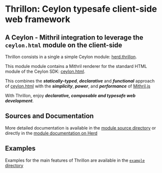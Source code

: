 # Thrillon: Ceylon typesafe client-side web framework

## A Ceylon - Mithril integration to leverage the `ceylon.html` module on the client-side

Thrillon consists in a single a simple Ceylon module:
[herd.thrillon](https://modules.ceylon-lang.org/repo/1/herd/thrillon/1.0.1/module-doc/api/index.html).

This module module contains a Mithril renderer for the standard HTML module of the Ceylon SDK:
[ceylon.html](https://modules.ceylon-lang.org/repo/1/ceylon/html/1.3.3/module-doc/api/index.html).

This combines the *__statically-typed__*, *__declarative__* and *__functional__* approach of
[ceylon.html](https://modules.ceylon-lang.org/repo/1/ceylon/html/1.3.3/module-doc/api/index.html)
with the *__simplicity__*, *__power__*, and *__performance__* of
[Mithril.js](https://mithril.js.org)

With Thrillon, enjoy *__declarative, composable and typesafe web development__*.

## Sources and Documentation

More detailed documentation is available in the
[module source directory](https://github.com/davidfestal/herd.thrillon/tree/master/thrillon)
or directly in the
[module documentation on Herd](https://modules.ceylon-lang.org/repo/1/herd/thrillon/1.0.1/module-doc/api/index.html)

## Examples

Examples for the main features of Thrillon are available in the [`example` directory](https://github.com/davidfestal/herd.thrillon/tree/master/example)

